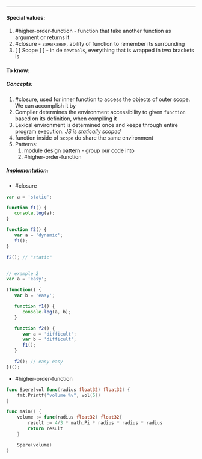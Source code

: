 ***
#### Special values:
1. #higher-order-function - function that take another function as argument or returns it 
2. #closure - `замикания`, ability of function to remember its surrounding 
3. [ [ Scope ] ] - in de `devtools`, everything that is wrapped in two brackets is 

#### To know:

##### Concepts:
1. #closure, used for inner function to access the objects of outer scope. We can accomplish it by 
2. Compiler determines the environment accessibility to given `function` based on its definition, when compiling it 
3. Lexical environment is determined once and keeps through entire program execution. *JS is statically scoped*
4. function inside of `scope` do share the same environment 
5. Patterns:
	1. module design pattern - group our code into  
	2. #higher-order-function 
##### Implementation:
- #closure 
```js
var a = 'static';

function f1() {
   console.log(a);
}

function f2() {
   var a = 'dynamic';
   f1();
}

f2(); // "static"


// example 2
var a = 'easy';

(function() {
   var b = 'easy';

   function f1() {
      console.log(a, b);
   }

   function f2() {
      var a = 'difficult';
      var b = 'difficult';
      f1();
   }

   f2(); // easy easy 
})();

```

- #higher-order-function 
```go
func Spere(vol func(radius float32) float32) {
	fmt.Printf("volume %v", vol(5))
}

func main() {
	volume := func(radius float32) float32{
		result := 4/3 * math.Pi * radius * radius * radius
		return result
	}

	Spere(volume)
}
```
